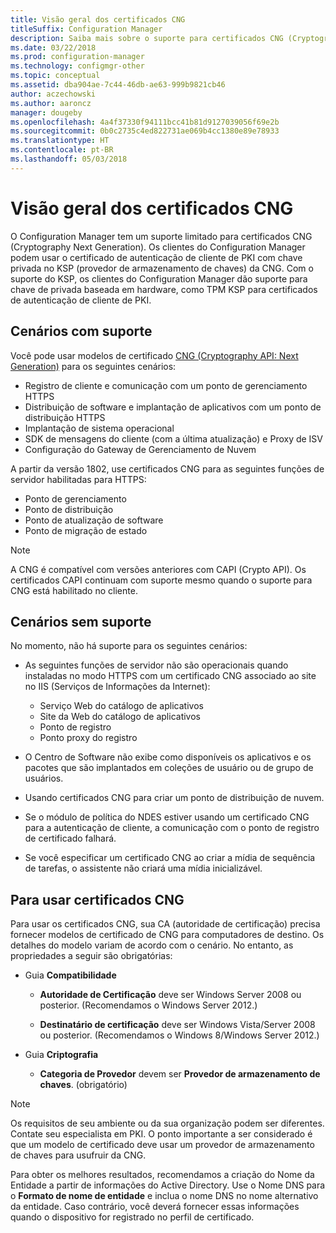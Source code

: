```yaml
---
title: Visão geral dos certificados CNG
titleSuffix: Configuration Manager
description: Saiba mais sobre o suporte para certificados CNG (Cryptography Next Generation) em clientes e servidores do Configuration Manager.
ms.date: 03/22/2018
ms.prod: configuration-manager
ms.technology: configmgr-other
ms.topic: conceptual
ms.assetid: dba904ae-7c44-46db-ae63-999b9821cb46
author: aczechowski
ms.author: aaroncz
manager: dougeby
ms.openlocfilehash: 4a4f37330f94111bcc41b81d9127039056f69e2b
ms.sourcegitcommit: 0b0c2735c4ed822731ae069b4cc1380e89e78933
ms.translationtype: HT
ms.contentlocale: pt-BR
ms.lasthandoff: 05/03/2018
---
```

# <a name="cng-certificates-overview"></a>Visão geral dos certificados CNG
<!-- 1356191 --> 

O Configuration Manager tem um suporte limitado para certificados CNG (Cryptography Next Generation). Os clientes do Configuration Manager podem usar o certificado de autenticação de cliente de PKI com chave privada no KSP (provedor de armazenamento de chaves) da CNG. Com o suporte do KSP, os clientes do Configuration Manager dão suporte para chave de privada baseada em hardware, como TPM KSP para certificados de autenticação de cliente de PKI.

## <a name="supported-scenarios"></a>Cenários com suporte
Você pode usar modelos de certificado [CNG (Cryptography API: Next Generation)](https://msdn.microsoft.com/library/windows/desktop/bb204775.aspx) para os seguintes cenários:

- Registro de cliente e comunicação com um ponto de gerenciamento HTTPS   
- Distribuição de software e implantação de aplicativos com um ponto de distribuição HTTPS   
- Implantação de sistema operacional  
- SDK de mensagens do cliente (com a última atualização) e Proxy de ISV   
- Configuração do Gateway de Gerenciamento de Nuvem  

A partir da versão 1802, use certificados CNG para as seguintes funções de servidor habilitadas para HTTPS: <!-- 1357314 -->   
- Ponto de gerenciamento
- Ponto de distribuição
- Ponto de atualização de software
- Ponto de migração de estado     

> [!NOTE]
> A CNG é compatível com versões anteriores com CAPI (Crypto API). Os certificados CAPI continuam com suporte mesmo quando o suporte para CNG está habilitado no cliente.

## <a name="unsupported-scenarios"></a>Cenários sem suporte

No momento, não há suporte para os seguintes cenários:

- As seguintes funções de servidor não são operacionais quando instaladas no modo HTTPS com um certificado CNG associado ao site no IIS (Serviços de Informações da Internet): 
    - Serviço Web do catálogo de aplicativos
    - Site da Web do catálogo de aplicativos
    - Ponto de registro  
    - Ponto proxy do registro  

- O Centro de Software não exibe como disponíveis os aplicativos e os pacotes que são implantados em coleções de usuário ou de grupo de usuários.

- Usando certificados CNG para criar um ponto de distribuição de nuvem.

- Se o módulo de política do NDES estiver usando um certificado CNG para a autenticação de cliente, a comunicação com o ponto de registro de certificado falhará.

- Se você especificar um certificado CNG ao criar a mídia de sequência de tarefas, o assistente não criará uma mídia inicializável.

## <a name="to-use-cng-certificates"></a>Para usar certificados CNG

Para usar os certificados CNG, sua CA (autoridade de certificação) precisa fornecer modelos de certificado de CNG para computadores de destino. Os detalhes do modelo variam de acordo com o cenário. No entanto, as propriedades a seguir são obrigatórias:

- Guia **Compatibilidade**

    - **Autoridade de Certificação** deve ser Windows Server 2008 ou posterior. (Recomendamos o Windows Server 2012.)

    - **Destinatário de certificação** deve ser Windows Vista/Server 2008 ou posterior. (Recomendamos o Windows 8/Windows Server 2012.)

- Guia **Criptografia**

    - **Categoria de Provedor** devem ser **Provedor de armazenamento de chaves**. (obrigatório)

> [!NOTE]
> Os requisitos de seu ambiente ou da sua organização podem ser diferentes. Contate seu especialista em PKI. O ponto importante a ser considerado é que um modelo de certificado deve usar um provedor de armazenamento de chaves para usufruir da CNG.

Para obter os melhores resultados, recomendamos a criação do Nome da Entidade a partir de informações do Active Directory. Use o Nome DNS para o **Formato de nome de entidade** e inclua o nome DNS no nome alternativo da entidade. Caso contrário, você deverá fornecer essas informações quando o dispositivo for registrado no perfil de certificado.
